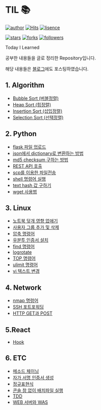 # TIL 📚

[![author](https://img.shields.io/badge/Author-minyong--jeong-blue?style=flat-square)](https://github.com/minyong-jeong)
[![Hits](https://hits.seeyoufarm.com/api/count/incr/badge.svg?url=https%3A%2F%2Fgithub.com%2Fminyong-jeong%2FTIL&count_bg=%234E7FC0&title_bg=%23555555&icon=&icon_color=%23E7E7E7&title=Hits&edge_flat=true)](https://hits.seeyoufarm.com)
[![lisence](https://img.shields.io/github/license/minyong-jeong/TIL?style=flat-square)](https://github.com/minyong-jeong/TIL/blob/master/LICENSE)

[![stars](https://img.shields.io/github/stars/minyong-jeong/TIL?style=flat-square&label=Star)](https://github.com/minyong-jeong/TIL/stargazers)
[![forks](https://img.shields.io/github/forks/minyong-jeong/TIL?style=flat-square&label=Fork)](https://github.com/minyong-jeong/TIL/network/members)
[![followers](https://img.shields.io/github/followers/minyong-jeong?style=flat-square&label=Follow)](https://github.com/minyong-jeong?tab=followers)

Today I Learned

공부한 내용들을 글로 정리한 Repository입니다.

해당 내용들은 [블로그](https://my-devblog.tistory.com)에도 포스팅하였습니다.

## 1. Algorithm

- [Bubble Sort (버블정렬)](./algorithm/sort/bubble_sort.md)
- [Heap Sort (힙정렬)](./algorithm/sort/heap_sort.md)
- [Insertion Sort (삽입정렬)](./algorithm/sort/insertion_sort.md)
- [Selection Sort (선택정렬)](./algorithm/sort/selection_sort.md)

## 2. Python

- [flask 파일 업로드](./python/flask_파일_업로드.md)
- [json에서 dictionary로 변환하는 방법](./python/json에서_dictionary로_변환하는_방법.md)
- [md5 checksum 구하는 방법](./python/md5_checksum_구하는_방법.md)
- [REST API 호출](./python/REST_API_호출.md)
- [scp를 이용한 파일전송](./python/scp를_이용한_파일전송.md)
- [shell 명령어 실행](./python/shell_명령어_실행.md)
- [text hash 값 구하기](./python/text_hash_값_구하기.md)
- [wget 사용법](./python/wget_사용법.md)

## 3. Linux

- [노트북 덮개 영향 없애기](./linux/리눅스_노트북_덮개_영향_없애기.md)
- [사용자 그룹 추가 및 삭제](./linux/사용자_그룹_추가_및_삭제.md)
- [압축 명령어](./linux/압축_명령어.md)
- [우분투 인증서 설치](./linux/우분투_인증서_설치.md)
- [find 명령어](./linux/find_명령어.md)
- [logrotate](./linux/logrotate.md)
- [TOP 명령어](./linux/TOP_명령어.md)
- [ulimit 명령어](./linux/ulimit_명령어.md)
- [vi 텍스트 변경](./linux/vi_텍스트_변경.md)

## 4. Network

- [nmap 명령어](./network/nmap_명령어.md)
- [SSH 포트포워딩](./network/SSH_포트포워딩.md)
- [HTTP GET과 POST](./network/HTTP_GET과_POST.md)

## 5.React

- [Hook](./react/Hook.md)

## 6. ETC

- [메소드 체이닝](./etc/메소드_체이닝.md)
- [자가 서명 인증서 생성](./etc/자가_서명_인증서_생성.md)
- [정규표현식](./etc/정규표현식.md)
- [콘솔 창 없이 배치파일 실행](./etc/콘솔_창_없이_배치파일_실행.md)
- [TDD](./etc/TDD.md)
- [WEB 서버와 WAS](./etc/WEB_서버와_WAS.md)
